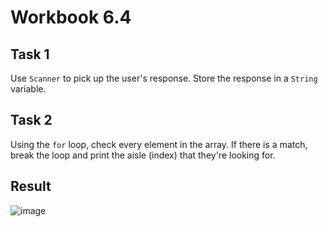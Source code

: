 # Workbook 6.4

## Task 1
Use <code>Scanner</code> to pick up the user's response. Store the response in a <code>String</code> variable.

## Task 2
Using the <code>for</code> loop, check every element in the array. If there is a match, break the loop and print the aisle (index) that they're looking for.

## Result

![image](https://github.com/emtaylor1993/Udemy-Courses/assets/93065901/dead4ff7-8ad4-4564-bb3f-869937649401)
